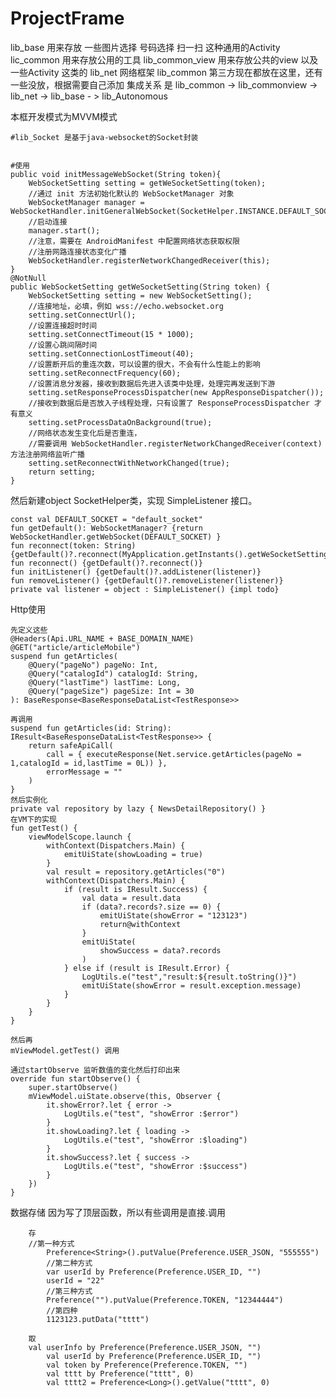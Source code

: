 # ProjectFrame

lib_base 用来存放 一些图片选择 号码选择 扫一扫 这种通用的Activity
lic_common 用来存放公用的工具
lib_common_view 用来存放公共的view 以及 一些Activity 这类的
lib_net 网络框架
lib_common 第三方现在都放在这里，还有一些没放，根据需要自己添加
集成关系 是 lib_common -> lib_commonview -> lib_net -> lib_base - > lib_Autonomous

本框开发模式为MVVM模式
	
    #lib_Socket 是基于java-websocket的Socket封装

 
    #使用
    public void initMessageWebSocket(String token){
        WebSocketSetting setting = getWeSocketSetting(token);
        //通过 init 方法初始化默认的 WebSocketManager 对象
        WebSocketManager manager = WebSocketHandler.initGeneralWebSocket(SocketHelper.INSTANCE.DEFAULT_SOCKET,setting);
        //启动连接
        manager.start();
        //注意，需要在 AndroidManifest 中配置网络状态获取权限
        //注册网路连接状态变化广播
        WebSocketHandler.registerNetworkChangedReceiver(this);
    }
    @NotNull
    public WebSocketSetting getWeSocketSetting(String token) {
        WebSocketSetting setting = new WebSocketSetting();
        //连接地址，必填，例如 wss://echo.websocket.org
        setting.setConnectUrl();
        //设置连接超时时间
        setting.setConnectTimeout(15 * 1000);
        //设置心跳间隔时间
        setting.setConnectionLostTimeout(40);
        //设置断开后的重连次数，可以设置的很大，不会有什么性能上的影响
        setting.setReconnectFrequency(60);
        //设置消息分发器，接收到数据后先进入该类中处理，处理完再发送到下游
        setting.setResponseProcessDispatcher(new AppResponseDispatcher());
        //接收到数据后是否放入子线程处理，只有设置了 ResponseProcessDispatcher 才有意义
        setting.setProcessDataOnBackground(true);
        //网络状态发生变化后是否重连，
        //需要调用 WebSocketHandler.registerNetworkChangedReceiver(context) 方法注册网络监听广播
        setting.setReconnectWithNetworkChanged(true);
        return setting;
    }
    
然后新建object SocketHelper类，实现 SimpleListener 接口。
      
    const val DEFAULT_SOCKET = "default_socket"
    fun getDefault(): WebSocketManager? {return WebSocketHandler.getWebSocket(DEFAULT_SOCKET) }
    fun reconnect(token: String) {getDefault()?.reconnect(MyApplication.getInstants().getWeSocketSetting(token))}
    fun reconnect() {getDefault()?.reconnect()}
    fun initListener() {getDefault()?.addListener(listener)}
    fun removeListener() {getDefault()?.removeListener(listener)}
    private val listener = object : SimpleListener() {impl todo}
    
    
Http使用
    
    先定义这些
    @Headers(Api.URL_NAME + BASE_DOMAIN_NAME)
    @GET("article/articleMobile")
    suspend fun getArticles(
        @Query("pageNo") pageNo: Int,
        @Query("catalogId") catalogId: String,
        @Query("lastTime") lastTime: Long,
        @Query("pageSize") pageSize: Int = 30
    ): BaseResponse<BaseResponseDataList<TestResponse>>
    
    再调用
    suspend fun getArticles(id: String): IResult<BaseResponseDataList<TestResponse>> {
        return safeApiCall(
            call = { executeResponse(Net.service.getArticles(pageNo = 1,catalogId = id,lastTime = 0L)) },
            errorMessage = ""
        )
    }
    然后实例化
    private val repository by lazy { NewsDetailRepository() }
    在VM下的实现
    fun getTest() {
        viewModelScope.launch {
            withContext(Dispatchers.Main) {
                emitUiState(showLoading = true)
            }
            val result = repository.getArticles("0")
            withContext(Dispatchers.Main) {
                if (result is IResult.Success) {
                    val data = result.data
                    if (data?.records?.size == 0) {
                        emitUiState(showError = "123123")
                        return@withContext
                    }
                    emitUiState(
                        showSuccess = data?.records
                    )
                } else if (result is IResult.Error) {
                    LogUtils.e("test","result:${result.toString()}")
                    emitUiState(showError = result.exception.message)
                }
            }
        }
    }
    
    然后再   
    mViewModel.getTest() 调用
    
    通过startObserve 监听数值的变化然后打印出来
    override fun startObserve() {
        super.startObserve()
        mViewModel.uiState.observe(this, Observer {
            it.showError?.let { error ->
                LogUtils.e("test", "showError :$error")
            }
            it.showLoading?.let { loading ->
                LogUtils.e("test", "showError :$loading")
            }
            it.showSuccess?.let { success ->
                LogUtils.e("test", "showError :$success")
            }
        })
    }
    
    
数据存储  因为写了顶层函数，所以有些调用是直接.调用
		
	    存
	    //第一种方式
            Preference<String>().putValue(Preference.USER_JSON, "555555")
            //第二种方式
            var userId by Preference(Preference.USER_ID, "")
            userId = "22"
            //第三种方式
            Preference("").putValue(Preference.TOKEN, "12344444")
            //第四种
            1123123.putData("tttt")
	    
	    取
	    val userInfo by Preference(Preference.USER_JSON, "")
            val userId by Preference(Preference.USER_ID, "")
            val token by Preference(Preference.TOKEN, "")
            val tttt by Preference("tttt", 0)
            val tttt2 = Preference<Long>().getValue("tttt", 0)
	    
	    
